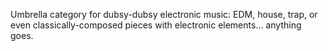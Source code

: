 ---
---

Umbrella category for dubsy-dubsy electronic music: EDM, house, trap, or even classically-composed pieces with electronic elements... anything goes.

